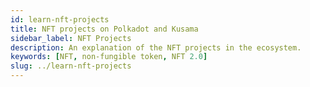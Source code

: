 ```yaml
---
id: learn-nft-projects
title: NFT projects on Polkadot and Kusama
sidebar_label: NFT Projects
description: An explanation of the NFT projects in the ecosystem.
keywords: [NFT, non-fungible token, NFT 2.0]
slug: ../learn-nft-projects
---
```

